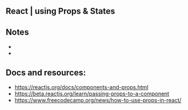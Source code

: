 ## React | using Props & States

## Notes

-
-

## Docs and resources:

- https://reactjs.org/docs/components-and-props.html
- https://beta.reactjs.org/learn/passing-props-to-a-component
- https://www.freecodecamp.org/news/how-to-use-props-in-react/

